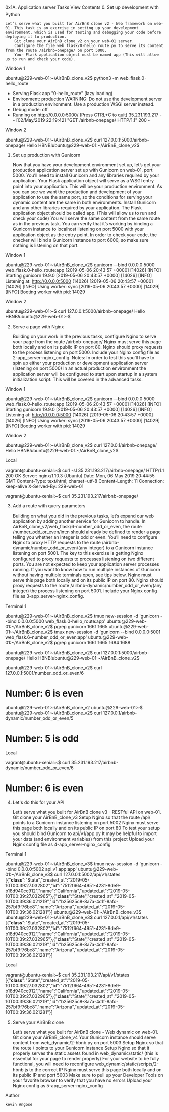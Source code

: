 0x1A. Application server
Tasks
View Contents
0. Set up development with Python

    Let’s serve what you built for AirBnB clone v2 - Web framework on web-01. This task is an exercise in setting up your development environment, which is used for testing and debugging your code before deploying it to production.
        Git clone your AirBnB_clone_v2 on your web-01 server.
        Configure the file web_flask/0-hello_route.py to serve its content from the route /airbnb-onepage/ on port 5000.
        Your Flask application object must be named app (This will allow us to run and check your code).

Window 1

ubuntu@229-web-01:~/AirBnB_clone_v2$ python3 -m web_flask.0-hello_route
 * Serving Flask app "0-hello_route" (lazy loading)
 * Environment: production
   WARNING: Do not use the development server in a production environment.
   Use a production WSGI server instead.
 * Debug mode: off
 * Running on http://0.0.0.0:5000/ (Press CTRL+C to quit)
35.231.193.217 - - [02/May/2019 22:19:42] "GET /airbnb-onepage/ HTTP/1.1" 200 -

Window 2

ubuntu@229-web-01:~/AirBnB_clone_v2$ curl 127.0.0.1:5000/airbnb-onepage/
Hello HBNB!ubuntu@229-web-01:~/AirBnB_clone_v2$

1. Set up production with Gunicorn

    Now that you have your development environment set up, let’s get your production application server set up with Gunicorn on web-01, port 5000. You’ll need to install Gunicorn and any libraries required by your application. Your Flask application object will serve as a WSGI entry point into your application. This will be your production environment. As you can see we want the production and development of your application to use the same port, so the conditions for serving your dynamic content are the same in both environments.
        Install Gunicorn and any other libraries required by your application.
        The Flask application object should be called app. (This will allow us to run and check your code)
        You will serve the same content from the same route as in the previous task. You can verify that it’s working by binding a Gunicorn instance to localhost listening on port 5000 with your application object as the entry point.
        In order to check your code, the checker will bind a Gunicorn instance to port 6000, so make sure nothing is listening on that port.

Window 1

ubuntu@229-web-01:~/AirBnB_clone_v2$ gunicorn --bind 0.0.0.0:5000 web_flask.0-hello_route:app
[2019-05-06 20:43:57 +0000] [14026] [INFO] Starting gunicorn 19.9.0
[2019-05-06 20:43:57 +0000] [14026] [INFO] Listening at: http://0.0.0.0:5000 (14026)
[2019-05-06 20:43:57 +0000] [14026] [INFO] Using worker: sync
[2019-05-06 20:43:57 +0000] [14029] [INFO] Booting worker with pid: 14029

Window 2

ubuntu@229-web-01:~$ curl 127.0.0.1:5000/airbnb-onepage/
Hello HBNB!ubuntu@229-web-01:~$

2. Serve a page with Nginx

    Building on your work in the previous tasks, configure Nginx to serve your page from the route /airbnb-onepage/
        Nginx must serve this page both locally and on its public IP on port 80.
        Nginx should proxy requests to the process listening on port 5000.
        Include your Nginx config file as 2-app_server-nginx_config.
    Notes:
        In order to test this you’ll have to spin up either your production or development application server (listening on port 5000)
        In an actual production environment the application server will be configured to start upon startup in a system initialization script. This will be covered in the advanced tasks.

Window 1

ubuntu@229-web-01:~/AirBnB_clone_v2$ gunicorn --bind 0.0.0.0:5000 web_flask.0-hello_route:app
[2019-05-06 20:43:57 +0000] [14026] [INFO] Starting gunicorn 19.9.0
[2019-05-06 20:43:57 +0000] [14026] [INFO] Listening at: http://0.0.0.0:5000 (14026)
[2019-05-06 20:43:57 +0000] [14026] [INFO] Using worker: sync
[2019-05-06 20:43:57 +0000] [14029] [INFO] Booting worker with pid: 14029

Window 2

ubuntu@229-web-01:~/AirBnB_clone_v2$ curl 127.0.0.1/airbnb-onepage/
Hello HBNB!ubuntu@229-web-01:~/AirBnB_clone_v2$

Local

vagrant@ubuntu-xenial:~$ curl -sI 35.231.193.217/airbnb-onepage/
HTTP/1.1 200 OK
Server: nginx/1.10.3 (Ubuntu)
Date: Mon, 06 May 2019 20:44:55 GMT
Content-Type: text/html; charset=utf-8
Content-Length: 11
Connection: keep-alive
X-Served-By: 229-web-01

vagrant@ubuntu-xenial:~$ curl 35.231.193.217/airbnb-onepage/

3. Add a route with query parameters

    Building on what you did in the previous tasks, let’s expand our web application by adding another service for Gunicorn to handle. In AirBnB_clone_v2/web_flask/6-number_odd_or_even, the route /number_odd_or_even/int:n should already be defined to render a page telling you whether an integer is odd or even. You’ll need to configure Nginx to proxy HTTP requests to the route /airbnb-dynamic/number_odd_or_even/(any integer) to a Gunicorn instance listening on port 5001. The key to this exercise is getting Nginx configured to proxy requests to processes listening on two different ports. You are not expected to keep your application server processes running. If you want to know how to run multiple instances of Gunicorn without having multiple terminals open, see tips below.
        Nginx must serve this page both locally and on its public IP on port 80.
        Nginx should proxy requests to the route /airbnb-dynamic/number_odd_or_even/(any integer) the process listening on port 5001.
        Include your Nginx config file as 3-app_server-nginx_config.

Terminal 1

ubuntu@229-web-01:~/AirBnB_clone_v2$ tmux new-session -d 'gunicorn --bind 0.0.0.0:5000 web_flask.0-hello_route:app'
ubuntu@229-web-01:~/AirBnB_clone_v2$ pgrep gunicorn
1661
1665
ubuntu@229-web-01:~/AirBnB_clone_v2$ tmux new-session -d 'gunicorn --bind 0.0.0.0:5001 web_flask.6-number_odd_or_even:app'
ubuntu@229-web-01:~/AirBnB_clone_v2$ pgrep gunicorn
1661
1665
1684
1688

ubuntu@229-web-01:~/AirBnB_clone_v2$ curl 127.0.0.1:5000/airbnb-onepage/
Hello HBNB!ubuntu@229-web-01:~/AirBnB_clone_v2$

ubuntu@229-web-01:~/AirBnB_clone_v2$ curl 127.0.0.1:5001/number_odd_or_even/6

<!DOCTYPE html>
<html lang="en">
  <head>
    <title>HBNB</title>
  </head>
  <body>
    <h1>Number: 6 is even</h1>
  </body>
</html>

ubuntu@229-web-01:~/AirBnB_clone_v2
ubuntu@229-web-01:~$
ubuntu@229-web-01:~/AirBnB_clone_v2$ curl 127.0.0.1/airbnb-dynamic/number_odd_or_even/5

<!DOCTYPE html>
<html lang="en">
  <head>
    <title>HBNB</title>
  </head>
  <body>
    <h1>Number: 5 is odd</h1>
  </body>
</html>

Local

vagrant@ubuntu-xenial:~$ curl 35.231.193.217/airbnb-dynamic/number_odd_or_even/6

<!DOCTYPE html>
<html lang="en">
  <head>
    <title>HBNB</title>
  </head>
  <body>
    <h1>Number: 6 is even</h1>
  </body>
</html>

4. Let's do this for your API

    Let’s serve what you built for AirBnB clone v3 - RESTful API on web-01.
        Git clone your AirBnB_clone_v3
        Setup Nginx so that the route /api/ points to a Gunicorn instance listening on port 5002
        Nginx must serve this page both locally and on its public IP on port 80
        To test your setup you should bind Gunicorn to api/v1/app.py
        It may be helpful to import your data (and environment variables) from this project
        Upload your Nginx config file as 4-app_server-nginx_config

Terminal 1

ubuntu@229-web-01:~/AirBnB_clone_v3$ tmux new-session -d 'gunicorn --bind 0.0.0.0:5002 api.v1.app:app'
ubuntu@229-web-01:~/AirBnB_clone_v3$ curl 127.0.0.1:5002/api/v1/states
[{"__class__":"State","created_at":"2019-05-10T00:39:27.032802","id":"7512f664-4951-4231-8de9-b18d940cc912","name":"California","updated_at":"2019-05-10T00:39:27.032965"},{"__class__":"State","created_at":"2019-05-10T00:39:36.021219","id":"b25625c8-8a7a-4c1f-8afc-257bf9f76bc8","name":"Arizona","updated_at":"2019-05-10T00:39:36.021281"}]
ubuntu@229-web-01:~/AirBnB_clone_v3$
ubuntu@229-web-01:~/AirBnB_clone_v3$ curl 127.0.0.1/api/v1/states
[{"__class__":"State","created_at":"2019-05-10T00:39:27.032802","id":"7512f664-4951-4231-8de9-b18d940cc912","name":"California","updated_at":"2019-05-10T00:39:27.032965"},{"__class__":"State","created_at":"2019-05-10T00:39:36.021219","id":"b25625c8-8a7a-4c1f-8afc-257bf9f76bc8","name":"Arizona","updated_at":"2019-05-10T00:39:36.021281"}]

Local

vagrant@ubuntu-xenial:~$ curl 35.231.193.217/api/v1/states
[{"__class__":"State","created_at":"2019-05-10T00:39:27.032802","id":"7512f664-4951-4231-8de9-b18d940cc912","name":"California","updated_at":"2019-05-10T00:39:27.032965"},{"__class__":"State","created_at":"2019-05-10T00:39:36.021219","id":"b25625c8-8a7a-4c1f-8afc-257bf9f76bc8","name":"Arizona","updated_at":"2019-05-10T00:39:36.021281"}]

5. Serve your AirBnB clone

    Let’s serve what you built for AirBnB clone - Web dynamic on web-01.
        Git clone your AirBnB_clone_v4
        Your Gunicorn instance should serve content from web_dynamic/2-hbnb.py on port 5003
        Setup Nginx so that the route / points to your Gunicorn instance
        Setup Nginx so that it properly serves the static assets found in web_dynamic/static/ (this is essential for your page to render properly)
        For your website to be fully functional, you will need to reconfigure web_dynamic/static/scripts/2-hbnb.js to the correct IP
        Nginx must serve this page both locally and on its public IP and port 5003
        Make sure to pull up your Developer Tools on your favorite browser to verify that you have no errors
        Upload your Nginx config as 5-app_server-nginx_config

Author

    kevin Angose
